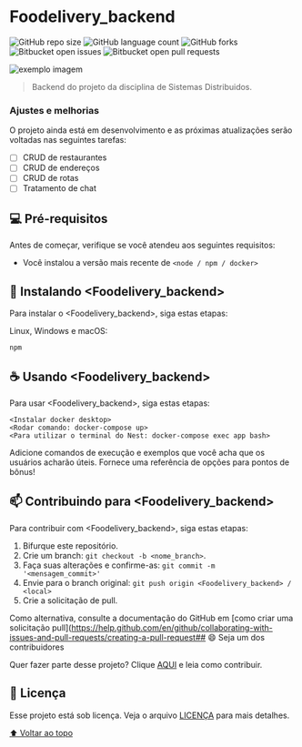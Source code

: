 # Foodelivery_backend

<!---Esses são exemplos. Veja https://shields.io para outras pessoas ou para personalizar este conjunto de escudos. Você pode querer incluir dependências, status do projeto e informações de licença aqui--->

![GitHub repo size](https://img.shields.io/github/repo-size/JulianePires/ProjetoDistribuido)
![GitHub language count](https://img.shields.io/github/languages/count/JulianePires/ProjetoDistribuido)
![GitHub forks](https://img.shields.io/github/forks/JulianePires/ProjetoDistribuido)
![Bitbucket open issues](https://img.shields.io/bitbucket/issues/JulianePires/ProjetoDistribuido)
![Bitbucket open pull requests](https://img.shields.io/bitbucket/pr-raw/JulianePires/ProjetoDistribuido)

<img src="exemplo-image.png" alt="exemplo imagem">

> Backend do projeto da disciplina de Sistemas Distribuidos.

### Ajustes e melhorias

O projeto ainda está em desenvolvimento e as próximas atualizações serão voltadas nas seguintes tarefas:

- [ ] CRUD de restaurantes
- [ ] CRUD de endereços
- [ ] CRUD de rotas
- [ ] Tratamento de chat

## 💻 Pré-requisitos

Antes de começar, verifique se você atendeu aos seguintes requisitos:
<!---Estes são apenas requisitos de exemplo. Adicionar, duplicar ou remover conforme necessário--->
* Você instalou a versão mais recente de `<node / npm / docker>`

## 🚀 Instalando <Foodelivery_backend>

Para instalar o <Foodelivery_backend>, siga estas etapas:

Linux, Windows e macOS:
```
npm
```

## ☕ Usando <Foodelivery_backend>

Para usar <Foodelivery_backend>, siga estas etapas:

```
<Instalar docker desktop>
<Rodar comando: docker-compose up>
<Para utilizar o terminal do Nest: docker-compose exec app bash>
```

Adicione comandos de execução e exemplos que você acha que os usuários acharão úteis. Fornece uma referência de opções para pontos de bônus!

## 📫 Contribuindo para <Foodelivery_backend>
<!---Se o seu README for longo ou se você tiver algum processo ou etapas específicas que deseja que os contribuidores sigam, considere a criação de um arquivo CONTRIBUTING.md separado--->
Para contribuir com <Foodelivery_backend>, siga estas etapas:

1. Bifurque este repositório.
2. Crie um branch: `git checkout -b <nome_branch>`.
3. Faça suas alterações e confirme-as: `git commit -m '<mensagem_commit>'`
4. Envie para o branch original: `git push origin <Foodelivery_backend> / <local>`
5. Crie a solicitação de pull.

Como alternativa, consulte a documentação do GitHub em [como criar uma solicitação pull](https://help.github.com/en/github/collaborating-with-issues-and-pull-requests/creating-a-pull-request## 😄 Seja um dos contribuidores<br>

Quer fazer parte desse projeto? Clique [AQUI](CONTRIBUTING.md) e leia como contribuir.

## 📝 Licença

Esse projeto está sob licença. Veja o arquivo [LICENÇA](LICENSE.md) para mais detalhes.

[⬆ Voltar ao topo](#Foodelivery_backend)<br>
